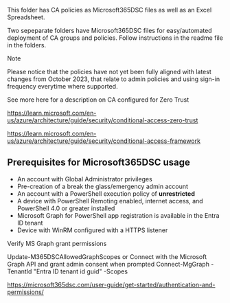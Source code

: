 This folder has CA policies as Microsoft365DSC files as well as an Excel Spreadsheet.

Two sepeparate folders have Microsoft365DSC files for easy/automated deployment of CA groups and policies. 
Follow instructions in the readme file in the folders. 

> [!NOTE]  
> Please notice that the policies have not yet been fully aligned with latest changes from October 2023, that relate to admin policies and using sign-in frequency everytime where supported.

See more here for a description on CA configured for Zero Trust

https://learn.microsoft.com/en-us/azure/architecture/guide/security/conditional-access-zero-trust

https://learn.microsoft.com/en-us/azure/architecture/guide/security/conditional-access-framework

## Prerequisites for Microsoft365DSC usage

- An account with Global Administrator privileges
- Pre-creation of a break the glass/emergency admin account
- An account with a PowerShell execution policy of **unrestricted**
- A device with PowerShell Remoting enabled, internet access, and PowerShell 4.0 or greater installed
- Microsoft Graph for PowerShell app registration is available in the Entra ID tenant
- Device with WinRM configured with a HTTPS listener

Verify MS Graph grant permissions

Update-M365DSCAllowedGraphScopes or Connect with the Microsoft Graph API and grant admin consent when prompted
Connect-MgGraph -TenantId "Entra ID tenant id guid" -Scopes 

https://microsoft365dsc.com/user-guide/get-started/authentication-and-permissions/
